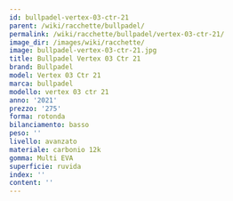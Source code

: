 ```yaml
---
id: bullpadel-vertex-03-ctr-21
parent: /wiki/racchette/bullpadel/
permalink: /wiki/racchette/bullpadel/vertex-03-ctr-21/
image_dir: /images/wiki/racchette/
image: bullpadel-vertex-03-ctr-21.jpg
title: Bullpadel Vertex 03 Ctr 21
brand: Bullpadel
model: Vertex 03 Ctr 21
marca: bullpadel
modello: vertex 03 ctr 21
anno: '2021'
prezzo: '275'
forma: rotonda
bilanciamento: basso
peso: ''
livello: avanzato
materiale: carbonio 12k
gomma: Multi EVA
superficie: ruvida
index: ''
content: ''
---
```

